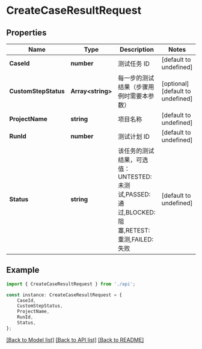 # CreateCaseResultRequest


## Properties

Name | Type | Description | Notes
------------ | ------------- | ------------- | -------------
**CaseId** | **number** | 测试任务 ID | [default to undefined]
**CustomStepStatus** | **Array&lt;string&gt;** | 每一步的测试结果（步骤用例时需要本参数） | [optional] [default to undefined]
**ProjectName** | **string** | 项目名称 | [default to undefined]
**RunId** | **number** | 测试计划 ID | [default to undefined]
**Status** | **string** | 该任务的测试结果，可选值：UNTESTED:未测试,PASSED:通过,BLOCKED:阻塞,RETEST:重测,FAILED:失败 | [default to undefined]

## Example

```typescript
import { CreateCaseResultRequest } from './api';

const instance: CreateCaseResultRequest = {
    CaseId,
    CustomStepStatus,
    ProjectName,
    RunId,
    Status,
};
```

[[Back to Model list]](../README.md#documentation-for-models) [[Back to API list]](../README.md#documentation-for-api-endpoints) [[Back to README]](../README.md)
